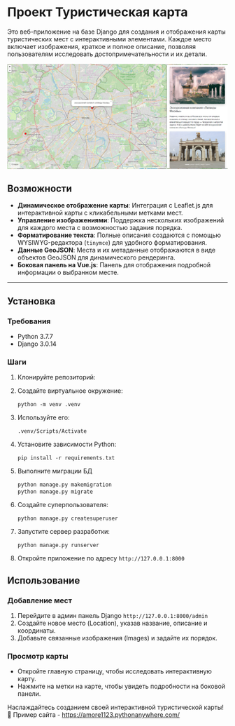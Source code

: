 # Проект Туристическая карта

Это веб-приложение на базе Django для создания и отображения карты туристических мест с интерактивными элементами. Каждое место включает изображения, краткое и полное описание, позволяя пользователям исследовать достопримечательности и их детали.

![](assets/preview.png)

## Возможности

- **Динамическое отображение карты**: Интеграция с Leaflet.js для интерактивной карты с кликабельными метками мест.
- **Управление изображениями**: Поддержка нескольких изображений для каждого места с возможностью задания порядка.
- **Форматирование текста**: Полные описания создаются с помощью WYSIWYG-редактора (`tinymce`) для удобного форматирования.
- **Данные GeoJSON**: Места и их метаданные отображаются в виде объектов GeoJSON для динамического рендеринга.
- **Боковая панель на Vue.js**: Панель для отображения подробной информации о выбранном месте.

---

## Установка

### Требования
- Python 3.7.7
- Django 3.0.14


### Шаги

1. Клонируйте репозиторий:

2. Создайте виртуальное окружение:
   ```
   python -m venv .venv

3. Используйте его:
   ```
   .venv/Scripts/Activate
   
4. Установите зависимости Python:
    ```
    pip install -r requirements.txt

5. Выполните миграции БД
   ```
   python manage.py makemigration
   python manage.py migrate

6. Создайте суперпользователя:
    ```
   python manage.py createsuperuser

7. Запустите сервер разработки:
    ```
   python manage.py runserver

8. Откройте приложение по адресу ```http://127.0.0.1:8000```

## Использование

### Добавление мест

1. Перейдите в админ панель Django ```http://127.0.0.1:8000/admin```
2. Создайте новое место (Location), указав название, описание и координаты.
3. Добавьте связанные изображения (Images) и задайте их порядок.

### Просмотр карты
- Откройте главную страницу, чтобы исследовать интерактивную карту.
- Нажмите на метки на карте, чтобы увидеть подробности на боковой панели.

Наслаждайтесь созданием своей интерактивной туристической карты! 🎉
Пример сайта - https://amore1123.pythonanywhere.com/
